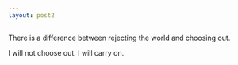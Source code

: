 ```yaml
---
layout: post2
---
```


There is a difference between rejecting the world and choosing out.

I will not choose out. I will carry on.  
